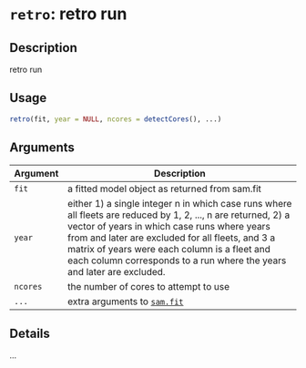 # `retro`: retro run

## Description


 retro run


## Usage

```r
retro(fit, year = NULL, ncores = detectCores(), ...)
```


## Arguments

Argument      |Description
------------- |----------------
```fit```     |     a fitted model object as returned from sam.fit
```year```     |     either 1) a single integer n in which case runs where all fleets are reduced by 1, 2, ..., n are returned, 2) a vector of years in which case runs where years from and later are excluded for all fleets, and 3 a matrix of years were each column is a fleet and each column corresponds to a run where the years and later are excluded.
```ncores```     |     the number of cores to attempt to use
```...```     |     extra arguments to [`sam.fit`](sam.fit.html)

## Details


 ...


